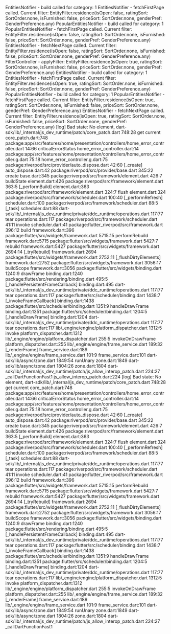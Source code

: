 EntitiesNotifier - build called for category: 1
EntitiesNotifier - fetchFirstPage called. Current filter: EntityFilter.residence(isOpen: false, ratingSort: SortOrder.none, isFurnished: false, priceSort: SortOrder.none, genderPref: GenderPreference.any)
PopularEntitiesNotifier - build called for category: 1
PopularEntitiesNotifier - fetchFirstPage called. Current filter: EntityFilter.residence(isOpen: false, ratingSort: SortOrder.none, isFurnished: false, priceSort: SortOrder.none, genderPref: GenderPreference.any)
EntitiesNotifier - fetchNextPage called. Current filter: EntityFilter.residence(isOpen: false, ratingSort: SortOrder.none, isFurnished: false, priceSort: SortOrder.none, genderPref: GenderPreference.any)
FilterController - applyFilter: EntityFilter.residence(isOpen: true, ratingSort: SortOrder.none, isFurnished: false, priceSort: SortOrder.none, genderPref: GenderPreference.any)
EntitiesNotifier - build called for category: 1
EntitiesNotifier - fetchFirstPage called. Current filter: EntityFilter.residence(isOpen: true, ratingSort: SortOrder.none, isFurnished: false, priceSort: SortOrder.none, genderPref: GenderPreference.any)
PopularEntitiesNotifier - build called for category: 1
PopularEntitiesNotifier - fetchFirstPage called. Current filter: EntityFilter.residence(isOpen: true, ratingSort: SortOrder.none, isFurnished: false, priceSort: SortOrder.none, genderPref: GenderPreference.any)
EntitiesNotifier - fetchNextPage called. Current filter: EntityFilter.residence(isOpen: true, ratingSort: SortOrder.none, isFurnished: false, priceSort: SortOrder.none, genderPref: GenderPreference.any)
[log] Bad state: No element, dart-sdk/lib/_internal/js_dev_runtime/patch/core_patch.dart 748:28                         get current
core_patch.dart:748
      package:app/src/features/home/presentation/controllers/home_error_controller.dart 14:66    criticalErrorStatus
home_error_controller.dart:14
      package:app/src/features/home/presentation/controllers/home_error_controller.g.dart 75:18  <fn>
home_error_controller.g.dart:75
      package:riverpod/src/provider/auto_dispose.dart 42:60                                      [_create]
auto_dispose.dart:42
      package:riverpod/src/provider/base.dart 345:22                                             create
base.dart:345
      package:riverpod/src/framework/element.dart 426:7                                          buildState
element.dart:426
      package:riverpod/src/framework/element.dart 363:5                                          [_performBuild]
element.dart:363
      package:riverpod/src/framework/element.dart 324:7                                          flush
element.dart:324
      package:riverpod/src/framework/scheduler.dart 100:40                                       [_performRefresh]
scheduler.dart:100
      package:riverpod/src/framework/scheduler.dart 88:5                                         [_task]
scheduler.dart:88
      dart-sdk/lib/_internal/js_dev_runtime/private/ddc_runtime/operations.dart 117:77           tear
operations.dart:117
      package:riverpod/src/framework/scheduler.dart 41:11                                        invoke
scheduler.dart:41
      package:flutter_riverpod/src/framework.dart 396:12                                         build
framework.dart:396
      package:flutter/src/widgets/framework.dart 5715:15                                         performRebuild
framework.dart:5715
      package:flutter/src/widgets/framework.dart 5427:7                                          rebuild
framework.dart:5427
      package:flutter/src/widgets/framework.dart 2694:14                                         [_tryRebuild]
framework.dart:2694
      package:flutter/src/widgets/framework.dart 2752:11                                         [_flushDirtyElements]
framework.dart:2752
      package:flutter/src/widgets/framework.dart 3056:17                                         buildScope
framework.dart:3056
      package:flutter/src/widgets/binding.dart 1240:9                                            drawFrame
binding.dart:1240
      package:flutter/src/rendering/binding.dart 495:5                                           [_handlePersistentFrameCallback]
binding.dart:495
      dart-sdk/lib/_internal/js_dev_runtime/private/ddc_runtime/operations.dart 117:77           tear
operations.dart:117
      package:flutter/src/scheduler/binding.dart 1438:7                                          [_invokeFrameCallback]
binding.dart:1438
      package:flutter/src/scheduler/binding.dart 1351:9                                          handleDrawFrame
binding.dart:1351
      package:flutter/src/scheduler/binding.dart 1204:5                                          [_handleDrawFrame]
binding.dart:1204
      dart-sdk/lib/_internal/js_dev_runtime/private/ddc_runtime/operations.dart 117:77           tear
operations.dart:117
      lib/_engine/engine/platform_dispatcher.dart 1312:5                                         invoke
platform_dispatcher.dart:1312
      lib/_engine/engine/platform_dispatcher.dart 255:5                                          invokeOnDrawFrame
platform_dispatcher.dart:255
      lib/_engine/engine/frame_service.dart 189:32                                               [_renderFrame]
frame_service.dart:189
      lib/_engine/engine/frame_service.dart 101:9                                                <fn>
frame_service.dart:101
      dart-sdk/lib/async/zone.dart 1849:54                                                       runUnary
zone.dart:1849
      dart-sdk/lib/async/zone.dart 1804:26                                                       <fn>
zone.dart:1804
      dart-sdk/lib/_internal/js_dev_runtime/patch/js_allow_interop_patch.dart 224:27             _callDartFunctionFast1
js_allow_interop_patch.dart:224
[log] Bad state: No element, dart-sdk/lib/_internal/js_dev_runtime/patch/core_patch.dart 748:28                         get current
core_patch.dart:748
      package:app/src/features/home/presentation/controllers/home_error_controller.dart 14:66    criticalErrorStatus
home_error_controller.dart:14
      package:app/src/features/home/presentation/controllers/home_error_controller.g.dart 75:18  <fn>
home_error_controller.g.dart:75
      package:riverpod/src/provider/auto_dispose.dart 42:60                                      [_create]
auto_dispose.dart:42
      package:riverpod/src/provider/base.dart 345:22                                             create
base.dart:345
      package:riverpod/src/framework/element.dart 426:7                                          buildState
element.dart:426
      package:riverpod/src/framework/element.dart 363:5                                          [_performBuild]
element.dart:363
      package:riverpod/src/framework/element.dart 324:7                                          flush
element.dart:324
      package:riverpod/src/framework/scheduler.dart 100:40                                       [_performRefresh]
scheduler.dart:100
      package:riverpod/src/framework/scheduler.dart 88:5                                         [_task]
scheduler.dart:88
      dart-sdk/lib/_internal/js_dev_runtime/private/ddc_runtime/operations.dart 117:77           tear
operations.dart:117
      package:riverpod/src/framework/scheduler.dart 41:11                                        invoke
scheduler.dart:41
      package:flutter_riverpod/src/framework.dart 396:12                                         build
framework.dart:396
      package:flutter/src/widgets/framework.dart 5715:15                                         performRebuild
framework.dart:5715
      package:flutter/src/widgets/framework.dart 5427:7                                          rebuild
framework.dart:5427
      package:flutter/src/widgets/framework.dart 2694:14                                         [_tryRebuild]
framework.dart:2694
      package:flutter/src/widgets/framework.dart 2752:11                                         [_flushDirtyElements]
framework.dart:2752
      package:flutter/src/widgets/framework.dart 3056:17                                         buildScope
framework.dart:3056
      package:flutter/src/widgets/binding.dart 1240:9                                            drawFrame
binding.dart:1240
      package:flutter/src/rendering/binding.dart 495:5                                           [_handlePersistentFrameCallback]
binding.dart:495
      dart-sdk/lib/_internal/js_dev_runtime/private/ddc_runtime/operations.dart 117:77           tear
operations.dart:117
      package:flutter/src/scheduler/binding.dart 1438:7                                          [_invokeFrameCallback]
binding.dart:1438
      package:flutter/src/scheduler/binding.dart 1351:9                                          handleDrawFrame
binding.dart:1351
      package:flutter/src/scheduler/binding.dart 1204:5                                          [_handleDrawFrame]
binding.dart:1204
      dart-sdk/lib/_internal/js_dev_runtime/private/ddc_runtime/operations.dart 117:77           tear
operations.dart:117
      lib/_engine/engine/platform_dispatcher.dart 1312:5                                         invoke
platform_dispatcher.dart:1312
      lib/_engine/engine/platform_dispatcher.dart 255:5                                          invokeOnDrawFrame
platform_dispatcher.dart:255
      lib/_engine/engine/frame_service.dart 189:32                                               [_renderFrame]
frame_service.dart:189
      lib/_engine/engine/frame_service.dart 101:9                                                <fn>
frame_service.dart:101
      dart-sdk/lib/async/zone.dart 1849:54                                                       runUnary
zone.dart:1849
      dart-sdk/lib/async/zone.dart 1804:26                                                       <fn>
zone.dart:1804
      dart-sdk/lib/_internal/js_dev_runtime/patch/js_allow_interop_patch.dart 224:27             _callDartFunctionFast1